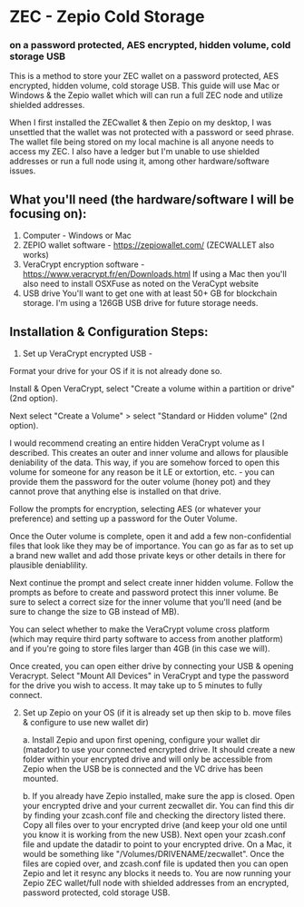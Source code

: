 # ZEC - Zepio Cold Storage 
### on a password protected, AES encrypted, hidden volume, cold storage USB 

This is a method to store your ZEC wallet on a password protected, AES encrypted, hidden volume, cold storage USB. This guide will use Mac or Windows & the Zepio wallet which will can run a full ZEC node and utilize shielded addresses. 

When I first installed the ZECwallet & then Zepio on my desktop, I was unsettled that the wallet was not protected with a password or seed phrase. The wallet file being stored on my local machine is all anyone needs to access my ZEC. I also have a ledger but I'm unable to use shielded addresses or run a full node using it, among other hardware/software issues.


## What you'll need (the hardware/software I will be focusing on): 
1. Computer - Windows or Mac
2. ZEPIO wallet software - https://zepiowallet.com/ (ZECWALLET also works)
3. VeraCrypt encryption software - https://www.veracrypt.fr/en/Downloads.html
      If using a Mac then you'll also need to install OSXFuse as noted on the VeraCypt website
4. USB drive
	You'll want to get one with at least 50+ GB for blockchain storage. I'm using a 126GB USB drive for future storage needs.

## Installation & Configuration Steps:

1. Set up VeraCrypt encrypted USB - 

Format your drive for your OS if it is not already done so. 

Install & Open VeraCrypt, select "Create a volume within a partition or drive" (2nd option).

Next select "Create a Volume" > select "Standard or Hidden volume" (2nd option).

I would recommend creating an entire hidden VeraCrypt volume as I described. This creates an outer and inner volume and allows for plausible deniability of the data. This way, if you are somehow forced to open this volume for someone for any reason be it LE or extortion, etc. - you can provide them the password for the outer volume (honey pot) and they cannot prove that anything else is installed on that drive.

Follow the prompts for encryption, selecting AES (or whatever your preference) and setting up a password for the Outer Volume.

Once the Outer volume is complete, open it and add a few non-confidential files that look like they may be of importance. You can go as far as to set up a brand new wallet and add those private keys or other details in there for plausible deniablility.

Next continue the prompt and select create inner hidden volume. Follow the prompts as before to create and password protect this inner volume. Be sure to select a correct size for the inner volume that you'll need (and be sure to change the size to GB instead of MB).

You can select whether to make the VeraCrypt volume cross platform (which may require third party software to access from another platform) and if you're going to store files larger than 4GB (in this case we will). 

Once created, you can open either drive by connecting your USB & opening Veracrypt. Select "Mount All Devices" in VeraCrypt and type the password for the drive you wish to access. It may take up to 5 minutes to fully connect. 


2. Set up Zepio on your OS (if it is already set up then skip to b. move files & configure to use new wallet dir)

	a. Install Zepio and upon first opening, configure your wallet dir (matador) to use your connected encrypted drive. It should create a new folder within your encrypted drive and will only be accessible from Zepio when the USB be is connected and the VC drive has been mounted.


	b. If you already have Zepio installed, make sure the app is closed. Open your encrypted drive and your current zecwallet dir. You can find this dir by finding your zcash.conf file and checking the directory listed there. Copy all files over to your encrypted drive (and keep your old one until you know it is working from the new USB). Next open your zcash.conf file and update the datadir to point to your encrypted drive. On a Mac, it would be something like "/Volumes/DRIVENAME/zecwallet". Once the files are copied over, and zcash.conf file is updated then you can open Zepio and let it resync any blocks it needs to. You are now running your Zepio ZEC wallet/full node with shielded addresses from an encrypted, password protected, cold storage USB.

